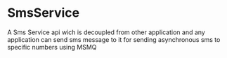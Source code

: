 ﻿# SmsService
 A Sms Service api wich is decoupled from other application and any application can send sms message to it for sending asynchronous  sms to specific numbers using MSMQ
 
